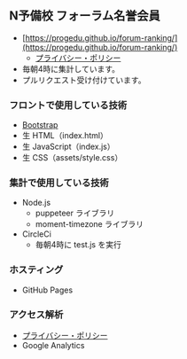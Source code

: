 ## N予備校 フォーラム名誉会員

- [https://progedu.github.io/forum-ranking/](https://progedu.github.io/forum-ranking/)
  - [プライバシー・ポリシー](https://progedu.github.io/forum-ranking/privacy.html)
- 毎朝4時に集計しています。
- プルリクエスト受け付けています。


### フロントで使用している技術

- [Bootstrap](https://getbootstrap.com/)
- 生 HTML（index.html）
- 生 JavaScript（index.js）
- 生 CSS（assets/style.css）

### 集計で使用している技術

- Node.js
  - puppeteer ライブラリ
  - moment-timezone ライブラリ
- CircleCi
  - 毎朝4時に test.js を実行

### ホスティング

- GitHub Pages

### アクセス解析

- [プライバシー・ポリシー](https://progedu.github.io/forum-ranking/privacy.html)
- Google Analytics
